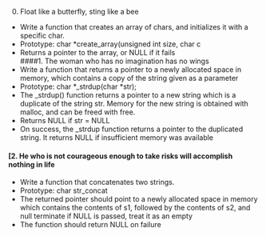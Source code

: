 0. Float like a butterfly, sting like a bee
- Write a function that creates an array of chars, and initializes it with a specific char.
- Prototype: char *create_array(unsigned int size, char c
- Returns a pointer to the array, or NULL if it fails		
####1. The woman who has no imagination has no wings
- Write a function that returns a pointer to a newly allocated space in memory, which contains a copy of the string given as a parameter
- Prototype: char *_strdup(char *str);
- The _strdup() function returns a pointer to a new string which is a duplicate of the string str. Memory for the new string is obtained with malloc, and can be freed with free.
- Returns NULL if str = NULL
- On success, the _strdup function returns a pointer to the duplicated string. It returns NULL if insufficient memory was available
#### [2. He who is not courageous enough to take risks will accomplish nothing in life
- Write a function that concatenates two strings.
- Prototype: char str_concat
- The returned pointer should point to a newly allocated space in memory which contains the contents of s1, followed by the contents of s2, and null terminate
if NULL is passed, treat it as an empty
- The function should return NULL on failure
